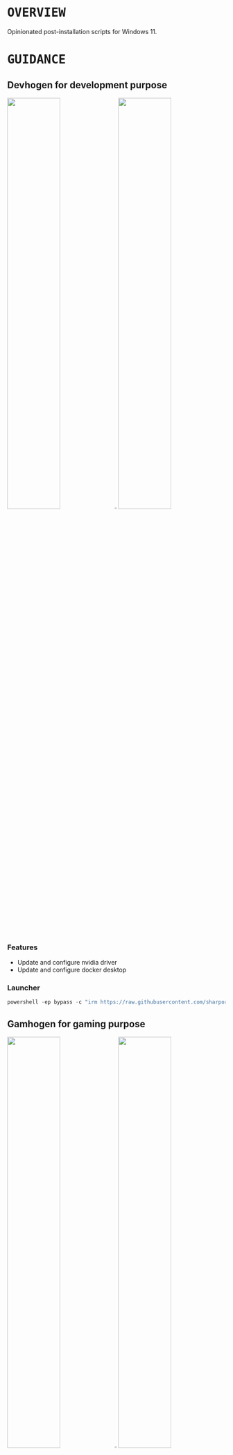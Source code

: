 # <samp>OVERVIEW</samp>

Opinionated post-installation scripts for Windows 11.

# <samp>GUIDANCE</samp>

## Devhogen for development purpose

<img src="https://fakeimg.pl/852x480/000/fff" width="49.25%"/><img src="https://upload.wikimedia.org/wikipedia/commons/c/ca/1x1.png" width="1.5%"/><img src="https://fakeimg.pl/852x480/000/fff" width="49.25%"/>

### Features

- Update and configure nvidia driver
- Update and configure docker desktop

### Launcher

```powershell
powershell -ep bypass -c "irm https://raw.githubusercontent.com/sharpordie/winhogen/HEAD/src/Devhogen.ps1 | iex"
```

## Gamhogen for gaming purpose

<img src="https://fakeimg.pl/852x480/000/fff" width="49.25%"/><img src="https://upload.wikimedia.org/wikipedia/commons/c/ca/1x1.png" width="1.5%"/><img src="https://fakeimg.pl/852x480/000/fff" width="49.25%"/>

### Features

- Update and configure nvidia driver
- Update and configure qbittorrent

### Launcher

```powershell
powershell -ep bypass -c "irm https://raw.githubusercontent.com/sharpordie/winhogen/HEAD/src/Gamhogen.ps1 | iex"
```
